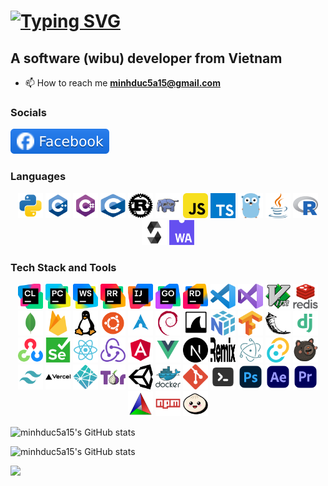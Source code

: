 # [![Typing SVG](https://readme-typing-svg.demolab.com?font=Fira+Code&pause=1000&width=435&lines=Hi+%F0%9F%91%8B%2C+I'm+Duck)](https://git.io/typing-svg)

## A software (wibu) developer from Vietnam

- 📫 How to reach me **[minhduc5a15@gmail.com](mailto:minhduc5a15@gmail.com)**

### Socials

<div>
  <a><img href="https://www.facebook.com/PMjnhDuck" target="_blank" src="https://raw.githubusercontent.com/minhduc5a15/svgrepo/main/svgs/facebook-full.svg" /></a>
</div>

### Languages

<div align="center">
  <a><img src="https://raw.githubusercontent.com/minhduc5a15/svgrepo/main/svgs/python.svg" width="40" height="40"/></a>
  <a><img src="https://raw.githubusercontent.com/minhduc5a15/svgrepo/main/svgs/cpp.svg" width="40" height="40"/></a>
  <a><img src="https://raw.githubusercontent.com/minhduc5a15/svgrepo/main/svgs/csharp.svg" width="40" height="40"/></a>
  <a><img src="https://raw.githubusercontent.com/minhduc5a15/svgrepo/main/svgs/c-lang.svg" width="40" height="40"/></a>
  <a><img src="https://raw.githubusercontent.com/minhduc5a15/svgrepo/main/svgs/rust.svg" width="40" height="40"/></a>
  <a><img src="https://raw.githubusercontent.com/minhduc5a15/svgrepo/main/svgs/php.svg" width="40" height="40"/></a>
  <a><img src="https://raw.githubusercontent.com/minhduc5a15/svgrepo/main/svgs/javascript-rounded.svg" width="40" height="40"/></a>
  <a><img src="https://raw.githubusercontent.com/minhduc5a15/svgrepo/main/svgs/typescript.svg" width="40" height="40"/></a>
  <a><img src="https://raw.githubusercontent.com/minhduc5a15/svgrepo/main/svgs/golang.svg" width="40" height="40"/></a>
  <a><img src="https://raw.githubusercontent.com/minhduc5a15/svgrepo/main/svgs/java.svg" width="40" height="40"/></a>
  <a><img src="https://raw.githubusercontent.com/minhduc5a15/svgrepo/main/svgs/r-lang.svg" width="40" height="40"/></a>
  <a><img src="https://raw.githubusercontent.com/minhduc5a15/svgrepo/main/svgs/solidity.svg" width="40" height="40"/></a>
  <a><img src="https://raw.githubusercontent.com/minhduc5a15/svgrepo/main/svgs/webassembly.svg" width="40" height="40"/></a>
</div>

### Tech Stack and Tools

<div align="center">
  <a href="https://www.jetbrains.com/clion" target="_blank" rel="noreferrer"><img src="https://raw.githubusercontent.com/minhduc5a15/svgrepo/main/svgs/clion.svg" width="40" height="40"/></a>
  <a href="https://www.jetbrains.com/pycharm" target="_blank" rel="noreferrer"><img src="https://raw.githubusercontent.com/minhduc5a15/svgrepo/main/svgs/pycharm.svg" width="40" height="40"/></a>
  <a href="https://www.jetbrains.com/webstorm" target="_blank" rel="noreferrer"><img src="https://raw.githubusercontent.com/minhduc5a15/svgrepo/main/svgs/webstorm.svg" width="40" height="40"/></a>
  <a href="https://www.jetbrains.com/rustrover" target="_blank" rel="noreferrer"><img src="https://raw.githubusercontent.com/minhduc5a15/svgrepo/main/svgs/rustrover.svg" width="40" height="40"/></a>
  <a href="https://www.jetbrains.com/idea" target="_blank" rel="noreferrer"><img src="https://raw.githubusercontent.com/minhduc5a15/svgrepo/main/svgs/intellij-idea.svg" width="40" height="40"/></a>
  <a href="https://www.jetbrains.com/go" target="_blank" rel="noreferrer"><img src="https://raw.githubusercontent.com/minhduc5a15/svgrepo/main/svgs/goland.svg" width="40" height="40"/></a>
  <a href="https://www.jetbrains.com/rider" target="_blank" rel="noreferrer"><img src="https://raw.githubusercontent.com/minhduc5a15/svgrepo/main/svgs/rider.svg" width="40" height="40"/></a>
  <a href="https://code.visualstudio.com/" target="_blank" rel="noreferrer"><img src="https://raw.githubusercontent.com/minhduc5a15/svgrepo/main/svgs/visual-studio-code.svg" width="40" height="40"/></a>
  <a href="https://visualstudio.microsoft.com/" target="_blank" rel="noreferrer"><img src="https://raw.githubusercontent.com/minhduc5a15/svgrepo/main/svgs/visual-studio.svg" width="40" height="40"/></a>
  <a><img src="https://raw.githubusercontent.com/minhduc5a15/svgrepo/main/svgs/vim.svg" width="40" height="40"/></a>
  <a><img src="https://raw.githubusercontent.com/minhduc5a15/svgrepo/main/svgs/redis.svg" width="40" height="40"/></a>
  <a><img src="https://raw.githubusercontent.com/minhduc5a15/svgrepo/main/svgs/mongo.svg" width="40" height="40"/></a>
  <a><img src="https://raw.githubusercontent.com/minhduc5a15/svgrepo/main/svgs/firebase.svg" width="40" height="40"/></a>
  <a><img src="https://raw.githubusercontent.com/minhduc5a15/svgrepo/main/svgs/linux.svg" width="40" height="40"/></a>
  <a><img src="https://raw.githubusercontent.com/minhduc5a15/svgrepo/main/svgs/ubuntu.svg" width="40" height="40"/></a>
  <a><img src="https://raw.githubusercontent.com/minhduc5a15/svgrepo/main/svgs/arch-linux.svg" width="40" height="40"/></a>
  <a><img src="https://raw.githubusercontent.com/minhduc5a15/svgrepo/main/svgs/debian.svg" width="40" height="40"/></a>
  <a><img src="https://raw.githubusercontent.com/minhduc5a15/svgrepo/main/svgs/wireshark.svg" width="40" height="40"/></a>
  <a><img src="https://raw.githubusercontent.com/minhduc5a15/svgrepo/main/svgs/numpy.svg" width="40" height="40"/></a>
  <a><img src="https://raw.githubusercontent.com/minhduc5a15/svgrepo/main/svgs/tensorflow.svg" width="40" height="40"/></a>
  <a><img src="https://raw.githubusercontent.com/minhduc5a15/svgrepo/main/svgs/flask.svg" width="40" height="40"/></a>
  <a><img src="https://raw.githubusercontent.com/minhduc5a15/svgrepo/main/svgs/django.svg" width="40" height="40"/></a>
  <a><img src="https://raw.githubusercontent.com/minhduc5a15/svgrepo/main/svgs/opencv.svg" width="40" height="40"/></a>
  <a><img src="https://raw.githubusercontent.com/minhduc5a15/svgrepo/main/svgs/selenium.svg" width="40" height="40"/></a>
  <a><img src="https://raw.githubusercontent.com/minhduc5a15/svgrepo/main/svgs/reactjs.svg" width="40" height="40"/></a>
  <a><img src="https://raw.githubusercontent.com/minhduc5a15/svgrepo/main/svgs/redux.svg" width="40" height="40"/></a>
  <a><img src="https://raw.githubusercontent.com/minhduc5a15/svgrepo/main/svgs/angular.svg" width="40" height="40"/></a>
  <a><img src="https://raw.githubusercontent.com/minhduc5a15/svgrepo/main/svgs/vue.svg" width="40" height="40"/></a>
  <a><img src="https://raw.githubusercontent.com/minhduc5a15/svgrepo/main/svgs/nextjs.svg" width="40" height="40"/></a>
  <a><img src="https://raw.githubusercontent.com/minhduc5a15/svgrepo/main/svgs/remixjs.svg" width="40" height="40"/></a>
  <a><img src="https://raw.githubusercontent.com/minhduc5a15/svgrepo/main/svgs/electronjs.svg" width="40" height="40"/></a>
  <a><img src="https://raw.githubusercontent.com/minhduc5a15/svgrepo/main/svgs/tauri.svg" width="40" height="40"/></a>
  <a><img src="https://raw.githubusercontent.com/minhduc5a15/svgrepo/main/svgs/zustand.svg" width="40" height="40"/></a>
  <a><img src="https://raw.githubusercontent.com/minhduc5a15/svgrepo/main/svgs/tailwind.svg" width="40" height="40"/></a>
  <a><img src="https://raw.githubusercontent.com/minhduc5a15/svgrepo/main/svgs/vercel.svg" width="40" height="40"/></a>
  <a><img src="https://raw.githubusercontent.com/minhduc5a15/svgrepo/main/svgs/netlify.svg" width="40" height="40"/></a>
  <a><img src="https://raw.githubusercontent.com/minhduc5a15/svgrepo/main/svgs/tor.svg" width="40" height="40"/></a>
  <a><img src="https://raw.githubusercontent.com/minhduc5a15/svgrepo/main/svgs/unity.svg" width="40" height="40"/></a>
  <a><img src="https://raw.githubusercontent.com/minhduc5a15/svgrepo/main/svgs/docker.svg" width="40" height="40"/></a>
  <a><img src="https://raw.githubusercontent.com/minhduc5a15/svgrepo/main/svgs/git.svg" width="40" height="40"/></a>
  <a><img src="https://raw.githubusercontent.com/minhduc5a15/svgrepo/main/svgs/terminal.svg" width="40" height="40"/></a>
  <a><img src="https://raw.githubusercontent.com/minhduc5a15/svgrepo/main/svgs/adobe-photoshop.svg" width="40" height="40"/></a>
  <a><img src="https://raw.githubusercontent.com/minhduc5a15/svgrepo/main/svgs/adobe-after-effects.svg" width="40" height="40"/></a>
  <a><img src="https://raw.githubusercontent.com/minhduc5a15/svgrepo/main/svgs/adobe-premiere.svg" width="40" height="40"/></a>
  <a><img src="https://raw.githubusercontent.com/minhduc5a15/svgrepo/main/svgs/cmake.svg" width="40" height="40"/></a>
  <a><img src="https://raw.githubusercontent.com/minhduc5a15/svgrepo/main/svgs/npm.svg" width="40" height="40"/></a>
  <a><img src="https://raw.githubusercontent.com/minhduc5a15/svgrepo/main/svgs/bun.svg" width="40" height="40"/></a>
</div>

![minhduc5a15's GitHub stats](https://github-readme-stats-52blue.vercel.app/api/top-langs/?username=minhduc5a15&repo=code&layout=compact&theme=transparent&hide_border=true)

![minhduc5a15's GitHub stats](https://github-readme-stats.vercel.app/api?username=minhduc5a15&show_icons=true&theme=tokyonight)

[![](https://visitcount.itsvg.in/api?id=minhduc5a15&label=Profile%20Views&color=0&icon=0&pretty=false)](https://visitcount.itsvg.in)
